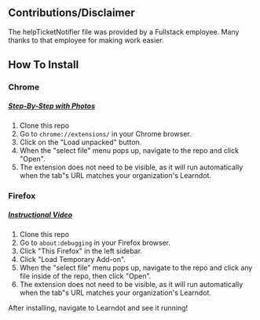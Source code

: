 ## Contributions/Disclaimer 
The helpTicketNotifier file was provided by a Fullstack employee. Many thanks to that employee for making work easier. 

## How To Install

### Chrome
##### [Step-By-Step with Photos](https://webkul.com/blog/how-to-install-the-unpacked-extension-in-chrome/)
1. Clone this repo
2. Go to `chrome://extensions/` in your Chrome browser.
3. Click on the "Load unpacked" button.
4. When the "select file" menu pops up, navigate to the repo and click "Open".
5. The extension does not need to be visible, as it will run automatically when the tab"s URL matches your organization's Learndot.

### Firefox 
##### [Instructional Video](https://developer.mozilla.org/en-US/docs/Mozilla/Add-ons/WebExtensions/Your_first_WebExtension#installing)
1. Clone this repo
2. Go to `about:debugging` in your Firefox browser.
3. Click "This Firefox" in the left sidebar.
4. Click "Load Temporary Add-on".
5. When the "select file" menu pops up, navigate to the repo and click any file inside of the repo, then click "Open".
6. The extension does not need to be visible, as it will run automatically when the tab"s URL matches your organization's Learndot.

After installing, navigate to Learndot and see it running! 
